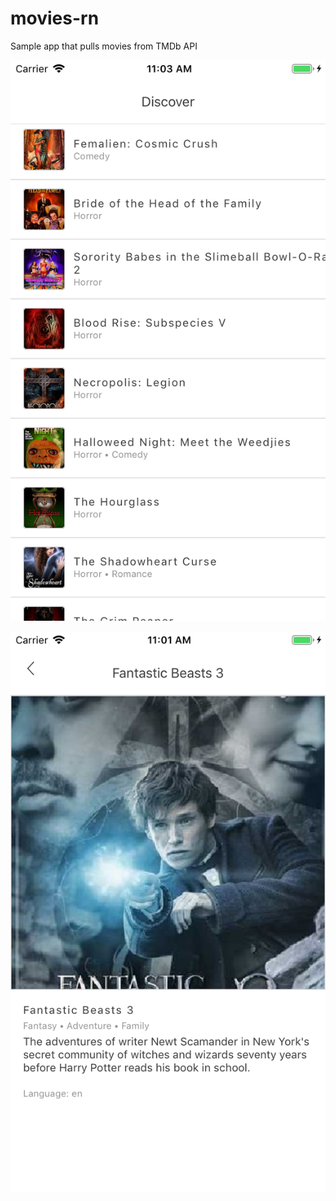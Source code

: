 # movies-rn
Sample app that pulls movies from TMDb API

![Alt text](/screenshots/screenshot-list.png?raw=true "List")

![Alt text](/screenshots/screenshot-detail.png?raw=true "Detail")
